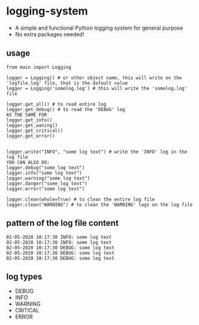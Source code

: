 # logging-system
- A simple and functional Python logging system for general purpose
- No extra packages needed!

## usage
```
from main import Logging

logger = Logging() # or other object name, this will write on the 'logfile.log' file, that is the dafault value
logger = Logging('somelog.log') # this will write the 'somelog.log' file

logger.get_all() # to read entire log
logger.get_debug() # to read the 'DEBUG' log
AS THE SAME FOR
logger.get_info()
logger.get_waning()
logger.get_critical()
logger.get_error()


logger.write("INFO", "some log text") # write the 'INFO' log in the log file
YOU CAN ALSO DO:
logger.debug("some log text")
logger.info("some log text")
logger.warning("some log text")
logger.danger("some log text")
logger.error("some log text")

logger.clean(whole=True) # to clean the entire log file
logger.clean("WARNING") # to clean the 'WARNING' logs on the log file
```

## pattern of the log file content
```
02-05-2020 10:17:30 INFO: some log text
02-05-2020 10:17:30 INFO: some log text
02-05-2020 10:17:30 DEBUG: some log text
02-05-2020 10:17:30 DEBUG: some log text
02-05-2020 10:17:30 DEBUG: some log text
```

## log types
* DEBUG
* INFO
* WARNING
* CRITICAL
* ERROR
